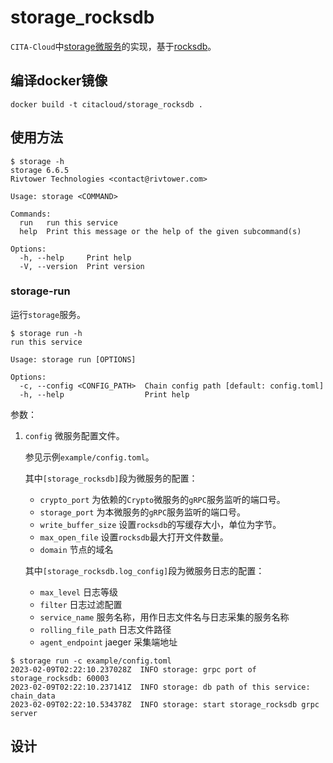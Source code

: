 # storage_rocksdb

`CITA-Cloud`中[storage微服务](https://github.com/cita-cloud/cita_cloud_proto/blob/master/protos/storage.proto)的实现，基于[rocksdb](https://github.com/facebook/rocksdb)。

## 编译docker镜像
```
docker build -t citacloud/storage_rocksdb .
```

## 使用方法

```
$ storage -h
storage 6.6.5
Rivtower Technologies <contact@rivtower.com>

Usage: storage <COMMAND>

Commands:
  run   run this service
  help  Print this message or the help of the given subcommand(s)

Options:
  -h, --help     Print help
  -V, --version  Print version
```

### storage-run

运行`storage`服务。

```
$ storage run -h
run this service

Usage: storage run [OPTIONS]

Options:
  -c, --config <CONFIG_PATH>  Chain config path [default: config.toml]
  -h, --help                  Print help
```

参数：
1. `config` 微服务配置文件。

    参见示例`example/config.toml`。

    其中`[storage_rocksdb]`段为微服务的配置：
    * `crypto_port` 为依赖的`Crypto`微服务的`gRPC`服务监听的端口号。
    * `storage_port` 为本微服务的`gRPC`服务监听的端口号。
    * `write_buffer_size` 设置`rocksdb`的写缓存大小，单位为字节。
    * `max_open_file` 设置`rocksdb`最大打开文件数量。
    * `domain` 节点的域名

    其中`[storage_rocksdb.log_config]`段为微服务日志的配置：
    * `max_level` 日志等级
    * `filter` 日志过滤配置
    * `service_name` 服务名称，用作日志文件名与日志采集的服务名称
    * `rolling_file_path` 日志文件路径
    * `agent_endpoint` jaeger 采集端地址

```
$ storage run -c example/config.toml
2023-02-09T02:22:10.237028Z  INFO storage: grpc port of storage_rocksdb: 60003
2023-02-09T02:22:10.237141Z  INFO storage: db path of this service: chain_data
2023-02-09T02:22:10.534378Z  INFO storage: start storage_rocksdb grpc server
```

## 设计


